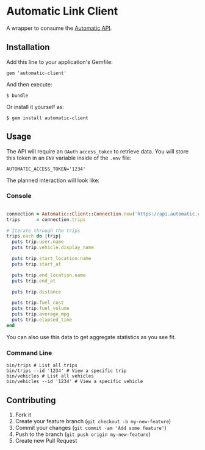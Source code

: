 # Automatic Link Client

A wrapper to consume the [Automatic
API](https://www.automatic.com/developer/documentation/). 

## Installation

Add this line to your application's Gemfile:

    gem 'automatic-client'

And then execute:

    $ bundle

Or install it yourself as:

    $ gem install automatic-client

## Usage

The API will require an `OAuth` `access_token` to retrieve data. You
will store this token in an `ENV` variable inside of the `.env` file:

```
AUTOMATIC_ACCESS_TOKEN='1234'
```

The planned interaction will look like:

### Console

```ruby

connection = Automatic::Client::Connection.new('https://api.automatic.com')
trips      = connection.trips

# Iterate through the trips
trips.each do |trip|
  puts trip.user.name
  puts trip.vehicle.display_name

  puts trip.start_location.name
  puts trip.start_at

  puts trip.end_location.name
  puts trip.end_at

  puts trip.distance

  puts trip.fuel_cost
  puts trip.fuel_volume
  puts trip.average_mpg
  puts trip.elapsed_time
end
```

You can also use this data to get aggregate statistics as you see fit.

### Command Line

```
bin/trips # List all trips
bin/trips --id '1234' # View a specific trip
bin/vehicles # List all vehicles
bin/vehicles --id '1234' # View a specific vehicle
```

## Contributing

1. Fork it
2. Create your feature branch (`git checkout -b my-new-feature`)
3. Commit your changes (`git commit -am 'Add some feature'`)
4. Push to the branch (`git push origin my-new-feature`)
5. Create new Pull Request
